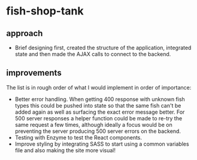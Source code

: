 # fish-shop-tank

## approach

- Brief designing first, created the structure of the application, integrated state and then made the AJAX calls to connect to the backend.

## improvements

The list is in rough order of what I would implement in order of importance:

- Better error handling. When getting 400 response with unknown fish types this could be pushed into state so that the same fish can't be added again as well as surfacing the exact error message better. For 500 server responses a helper function could be made to re-try the same request a few times, although ideally a focus would be on preventing the server producing 500 server errors on the backend.
- Testing with Enzyme to test the React components.
- Improve styling by integrating SASS to start using a common variables file and also making the site more visual!
